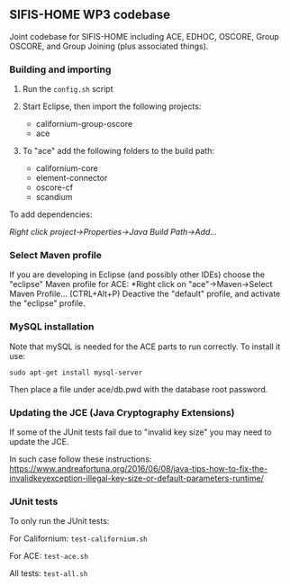 ## SIFIS-HOME WP3 codebase

Joint codebase for SIFIS-HOME including ACE, EDHOC, OSCORE, Group OSCORE, and Group Joining (plus associated things).

### Building and importing

1. Run the `config.sh` script

2. Start Eclipse, then import the following projects:
  
    - californium-group-oscore 
    - ace

3. To "ace" add the following folders to the build path:

    - californium-core
    - element-connector
    - oscore-cf
    - scandium

To add dependencies:

*Right click project->Properties->Java Build Path->Add...*

### Select Maven profile

If you are developing in Eclipse (and possibly other IDEs) choose the "eclipse" Maven profile for ACE:
*Right click on "ace"->Maven->Select Maven Profile... (CTRL+Alt+P)
Deactive the "default" profile, and activate the "eclipse" profile.


### MySQL installation

Note that mySQL is needed for the ACE parts to run correctly. To install it use:
```
sudo apt-get install mysql-server
```

Then place a file under ace/db.pwd with the database root password.


### Updating the JCE (Java Cryptography Extensions)

If some of the JUnit tests fail due to "invalid key size" you may need to update the JCE.

In such case follow these instructions:
https://www.andreafortuna.org/2016/06/08/java-tips-how-to-fix-the-invalidkeyexception-illegal-key-size-or-default-parameters-runtime/


### JUnit tests

To only run the JUnit tests:

For Californium: `test-californium.sh`

For ACE: `test-ace.sh`

All tests: `test-all.sh`


